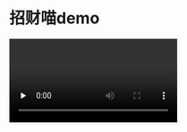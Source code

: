 # 招财喵demo

<video id="video" controls="" preload="none">
  <source id="mp4" src="../res/MoneyMeow.mp4" type="video/mp4">
</video>


